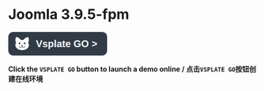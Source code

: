 # Joomla 3.9.5-fpm

<a href="https://www.vsplate.com/?docker-compose=https://github.com/vsplate/dcenvs/joomla/3.9.5-fpm"><img alt="VSPLATE GO" src="https://raw.githubusercontent.com/vsplate/images/master/vsgo_btn.png" width="200px"></a>

**Click the `VSPLATE GO` button to launch a demo online / 点击`VSPLATE GO`按钮创建在线环境**